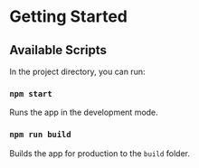 # Getting Started

## Available Scripts

In the project directory, you can run:

### `npm start`

Runs the app in the development mode.

### `npm run build`

Builds the app for production to the `build` folder.
